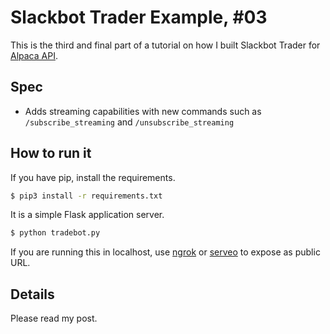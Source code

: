 # Slackbot Trader Example, #03

This is the third and final part of a tutorial on how I built Slackbot Trader for [Alpaca API](https://docs.alpaca.markets).

## Spec

- Adds streaming capabilities with new commands such as `/subscribe_streaming` and `/unsubscribe_streaming`

## How to run it

If you have pip, install the requirements.

```sh
$ pip3 install -r requirements.txt
```

It is a simple Flask application server.

```sh
$ python tradebot.py
```

If you are running this in localhost, use [ngrok](https://ngrok.com/) or [serveo](http://serveo.net/) to expose as public URL.


## Details

Please read my post.